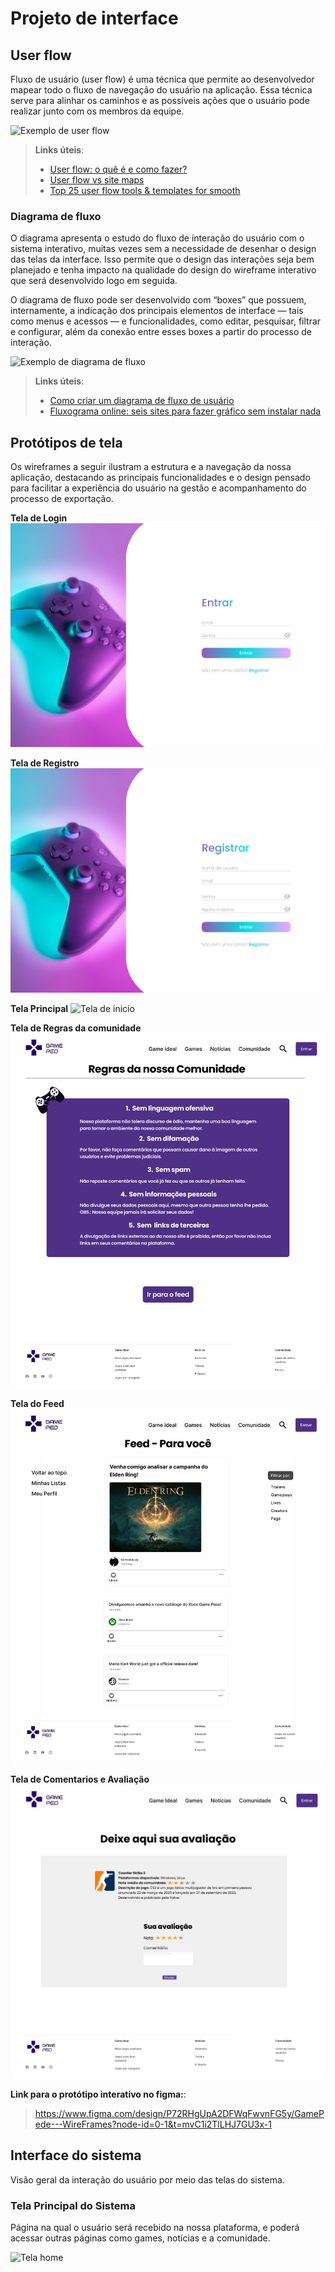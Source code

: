 
# Projeto de interface


 ## User flow

Fluxo de usuário (user flow) é uma técnica que permite ao desenvolvedor mapear todo o fluxo de navegação do usuário na aplicação. Essa técnica serve para alinhar os caminhos e as possíveis ações que o usuário pode realizar junto com os membros da equipe.

![Exemplo de user flow](images/user_flow.jpg)

> **Links úteis**:
> - [User flow: o quê é e como fazer?](https://medium.com/7bits/fluxo-de-usu%C3%A1rio-user-flow-o-que-%C3%A9-como-fazer-79d965872534)
> - [User flow vs site maps](http://designr.com.br/sitemap-e-user-flow-quais-as-diferencas-e-quando-usar-cada-um/)
> - [Top 25 user flow tools & templates for smooth](https://www.mockplus.com/blog/post/user-flow-tools)

### Diagrama de fluxo

O diagrama apresenta o estudo do fluxo de interação do usuário com o sistema interativo, muitas vezes sem a necessidade de desenhar o design das telas da interface. Isso permite que o design das interações seja bem planejado e tenha impacto na qualidade do design do wireframe interativo que será desenvolvido logo em seguida.

O diagrama de fluxo pode ser desenvolvido com “boxes” que possuem, internamente, a indicação dos principais elementos de interface — tais como menus e acessos — e funcionalidades, como editar, pesquisar, filtrar e configurar, além da conexão entre esses boxes a partir do processo de interação.

![Exemplo de diagrama de fluxo](images/diagrama_fluxo.jpg)

> **Links úteis**:
> - [Como criar um diagrama de fluxo de usuário](https://www.lucidchart.com/blog/how-to-make-a-user-flow-diagram)
> - [Fluxograma online: seis sites para fazer gráfico sem instalar nada](https://www.techtudo.com.br/listas/2019/03/fluxograma-online-seis-sites-para-fazer-grafico-sem-instalar-nada.ghtml)

## Protótipos de tela

Os wireframes a seguir ilustram a estrutura e a navegação da nossa aplicação, destacando as principais funcionalidades e o design pensado para facilitar a experiência do usuário na gestão e acompanhamento do processo de exportação.

**Tela de Login**
<img src="images/Login.png" alt="Tela de login">

**Tela de Registro**
<img src="images/Registro.png" alt="Tela de registro">

**Tela Principal**
<img src="images/Home.png" alt="Tela de inicio">

**Tela de Regras da comunidade**
<img src="images/Regras.png" alt="Tela de regras">

**Tela do Feed**
<img src="images/Feed.png" alt="Tela de feed">

**Tela de Comentarios e Avaliação**
<img src="images/Avaliacao.png" alt="Tela de avaliacao">


**Link para o protótipo interativo no figma:**:
> https://www.figma.com/design/P72RHgUpA2DFWqFwvnFG5y/GamePede---WireFrames?node-id=0-1&t=mvC1i2TlLHJ7GU3x-1

## Interface do sistema

Visão geral da interação do usuário por meio das telas do sistema. 

### Tela Principal do Sistema

Página na qual o usuário será recebido na nossa plataforma, e poderá acessar outras páginas como games, notícias e a comunidade.

<img src="images/Home.png" alt="Tela home">
